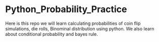 # Python_Probability_Practice

Here is this repo we will learn calculating probabilities of coin flip simulations, die rolls, Binominal distribution using python. We also learn about conditional probability and bayes rule. 
